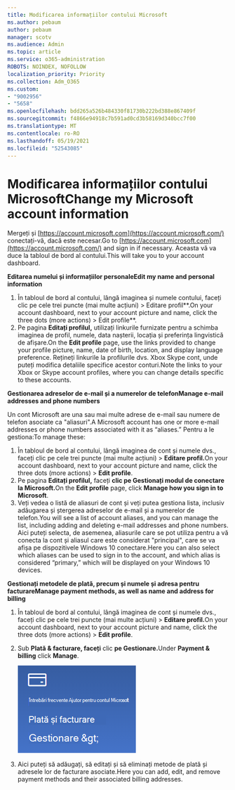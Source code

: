 ```yaml
---
title: Modificarea informațiilor contului Microsoft
ms.author: pebaum
author: pebaum
manager: scotv
ms.audience: Admin
ms.topic: article
ms.service: o365-administration
ROBOTS: NOINDEX, NOFOLLOW
localization_priority: Priority
ms.collection: Adm_O365
ms.custom:
- "9002956"
- "5658"
ms.openlocfilehash: bdd265a526b484330f81730b222bd388e867409f
ms.sourcegitcommit: f4866e94918c7b591ad0cd3b58169d340bcc7f00
ms.translationtype: MT
ms.contentlocale: ro-RO
ms.lasthandoff: 05/19/2021
ms.locfileid: "52543085"
---
```

# <a name="change-my-microsoft-account-information"></a><span data-ttu-id="faf41-102">Modificarea informațiilor contului Microsoft</span><span class="sxs-lookup"><span data-stu-id="faf41-102">Change my Microsoft account information</span></span>

<span data-ttu-id="faf41-103">Mergeți și [https://account.microsoft.com](https://account.microsoft.com/) conectați-vă, dacă este necesar.</span><span class="sxs-lookup"><span data-stu-id="faf41-103">Go to [https://account.microsoft.com](https://account.microsoft.com/) and sign in if necessary.</span></span> <span data-ttu-id="faf41-104">Aceasta vă va duce la tabloul de bord al contului.</span><span class="sxs-lookup"><span data-stu-id="faf41-104">This will take you to your account dashboard.</span></span>  

<span data-ttu-id="faf41-105">**Editarea numelui și informațiilor personale**</span><span class="sxs-lookup"><span data-stu-id="faf41-105">**Edit my name and personal information**</span></span>

1. <span data-ttu-id="faf41-106">În tabloul de bord al contului, lângă imaginea și numele contului, faceți clic pe cele trei puncte (mai multe acțiuni) > Editare profil\*\*.</span><span class="sxs-lookup"><span data-stu-id="faf41-106">On your account dashboard, next to your account picture and name, click the three dots (more actions) > Edit profile\*\*.</span></span>
2. <span data-ttu-id="faf41-107">Pe pagina **Editați profilul,** utilizați linkurile furnizate pentru a schimba imaginea de profil, numele, data nașterii, locația și preferința lingvistică de afișare.</span><span class="sxs-lookup"><span data-stu-id="faf41-107">On the **Edit profile** page, use the links provided to change your profile picture, name, date of birth, location, and display language preference.</span></span> <span data-ttu-id="faf41-108">Rețineți linkurile la profilurile dvs. Xbox Skype cont, unde puteți modifica detaliile specifice acestor conturi.</span><span class="sxs-lookup"><span data-stu-id="faf41-108">Note the links to your Xbox or Skype account profiles, where you can change details specific to these accounts.</span></span>

<span data-ttu-id="faf41-109">**Gestionarea adreselor de e-mail și a numerelor de telefon**</span><span class="sxs-lookup"><span data-stu-id="faf41-109">**Manage e-mail addresses and phone numbers**</span></span>

<span data-ttu-id="faf41-110">Un cont Microsoft are una sau mai multe adrese de e-mail sau numere de telefon asociate ca "aliasuri".</span><span class="sxs-lookup"><span data-stu-id="faf41-110">A Microsoft account has one or more e-mail addresses or phone numbers associated with it as “aliases.”</span></span> <span data-ttu-id="faf41-111">Pentru a le gestiona:</span><span class="sxs-lookup"><span data-stu-id="faf41-111">To manage these:</span></span>

1. <span data-ttu-id="faf41-112">În tabloul de bord al contului, lângă imaginea de cont și numele dvs., faceți clic pe cele trei puncte (mai multe acțiuni) > **Editare profil.**</span><span class="sxs-lookup"><span data-stu-id="faf41-112">On your account dashboard, next to your account picture and name, click the three dots (more actions) > **Edit profile**.</span></span>
2. <span data-ttu-id="faf41-113">Pe pagina **Editați profilul,** faceți **clic pe Gestionați modul de conectare la Microsoft.**</span><span class="sxs-lookup"><span data-stu-id="faf41-113">On the **Edit profile** page, click **Manage how you sign in to Microsoft**.</span></span> 
3. <span data-ttu-id="faf41-114">Veți vedea o listă de aliasuri de cont și veți putea gestiona lista, inclusiv adăugarea și ștergerea adreselor de e-mail și a numerelor de telefon.</span><span class="sxs-lookup"><span data-stu-id="faf41-114">You will see a list of account aliases, and you can manage the list, including adding and deleting e-mail addresses and phone numbers.</span></span> <span data-ttu-id="faf41-115">Aici puteți selecta, de asemenea, aliasurile care se pot utiliza pentru a vă conecta la cont și aliasul care este considerat "principal", care se va afișa pe dispozitivele Windows 10 conectare.</span><span class="sxs-lookup"><span data-stu-id="faf41-115">Here you can also select which aliases can be used to sign in to the account, and which alias is considered “primary,” which will be displayed on your Windows 10 devices.</span></span>

<span data-ttu-id="faf41-116">**Gestionați metodele de plată, precum și numele și adresa pentru facturare**</span><span class="sxs-lookup"><span data-stu-id="faf41-116">**Manage payment methods, as well as name and address for billing**</span></span> 

1. <span data-ttu-id="faf41-117">În tabloul de bord al contului, lângă imaginea de cont și numele dvs., faceți clic pe cele trei puncte (mai multe acțiuni) > **Editare profil.**</span><span class="sxs-lookup"><span data-stu-id="faf41-117">On your account dashboard, next to your account picture and name, click the three dots (more actions) > **Edit profile**.</span></span>
2. <span data-ttu-id="faf41-118">Sub **Plată & facturare, faceți** clic **pe Gestionare.**</span><span class="sxs-lookup"><span data-stu-id="faf41-118">Under **Payment & billing** click **Manage**.</span></span>

    ![Gestionați plățile și facturarea](media/manage-account.png)

3. <span data-ttu-id="faf41-120">Aici puteți să adăugați, să editați și să eliminați metode de plată și adresele lor de facturare asociate.</span><span class="sxs-lookup"><span data-stu-id="faf41-120">Here you can add, edit, and remove payment methods and their associated billing addresses.</span></span> 
